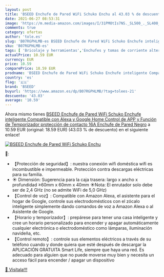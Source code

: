 ```yaml
---
layout: post
title: 'BSEED Enchufe de Pared WiFi Schuko Enchu al 43.03 % de descuento'
date: 2021-06-27 08:53:31
image: 'https://m.media-amazon.com/images/I/31PMOtIs7NS._SL500_._SL400_.jpg'
comments: true
category: ofertas
author: 'tole.es'
slug: 'B07RGPHLMB-es BSEED Enchufe de Pared WiFi Schuko Enchufe inteligente...'
sku: 'B07RGPHLMB-es'
tags: [ 'Bricolaje y herramientas','Enchufes y tomas de corriente alterna','Instalación eléctrica','Tomas de corriente alterna','alexa','bseed','enchufe','google','home','inteligente', ]
actualPrice: 10.59 EUR
currency: EUR
price: 10.59
comparePrice: 18.59 EUR
prodname: 'BSEED Enchufe de Pared WiFi Schuko Enchufe inteligente Compatible con Alexa y Google Home Control de APP y Función de Temporizador protección de contacto 16A Enchufe de Pared Negro'
country: 'es'
flag: '🇪🇸'
brand: 'BSEED'
buyurl: 'https://www.amazon.es/dp/B07RGPHLMB/?tag=tolees-21'
descuento: '43.03'
average: '10.59'
---
```


Ahora mismo tienes [BSEED Enchufe de Pared WiFi Schuko Enchufe inteligente Compatible con Alexa y Google Home Control de APP y Función de Temporizador protección de contacto 16A Enchufe de Pared Negro](https://www.amazon.es/dp/B07RGPHLMB/?tag=tolees-21) a 10.59 EUR (original: 18.59 EUR) (43.03 %  de descuento) en el siguiente enlace!

[![BSEED Enchufe de Pared WiFi Schuko Enchu](https://m.media-amazon.com/images/I/31PMOtIs7NS._SL500_._SL400_.jpg)](https://www.amazon.es/dp/B07RGPHLMB/?tag=tolees-21)

🔎:

- 【Protección de seguridad】: nuestra conexión wifi doméstica wifi es incombustible e impermeable. Protección contra descargas eléctricas para su familia.
- ☀ Dimensión: Sugerencia para la caja trasera: largo x ancho x profundidad ≥60mm x 60mm x 40mm ☀Nota: El enrutador solo debe ser de 2,4 GHz (no se admite WiFi de 5,0 GHz)
- 【Control de voz】: Compatible con Amazon Alexa, el asistente para el hogar de Google, controle sus electrodomésticos con el zócalo inteligente simplemente dando comandos de voz a Amazon Alexa o al Asistente de Google.
- 【Horario y temporizador】: prepárese para tener una casa inteligente y cree un horario personalizado para encender y apagar automáticamente cualquier electrónica o electrodoméstico como lámparas, iluminación navideña, etc.
- 【Control remoto】: controle sus elementos eléctricos a través de su teléfono cuando y donde quiera que esté después de descargar la APLICACIÓN GRATUITA Smart Life, siempre que haya una red. Es adecuado para alguien que no puede moverse muy bien y necesita un acceso fácil para encender / apagar un dispositivo

[🛒 Visítala!!!](https://www.amazon.es/dp/B07RGPHLMB/?tag=tolees-21)
